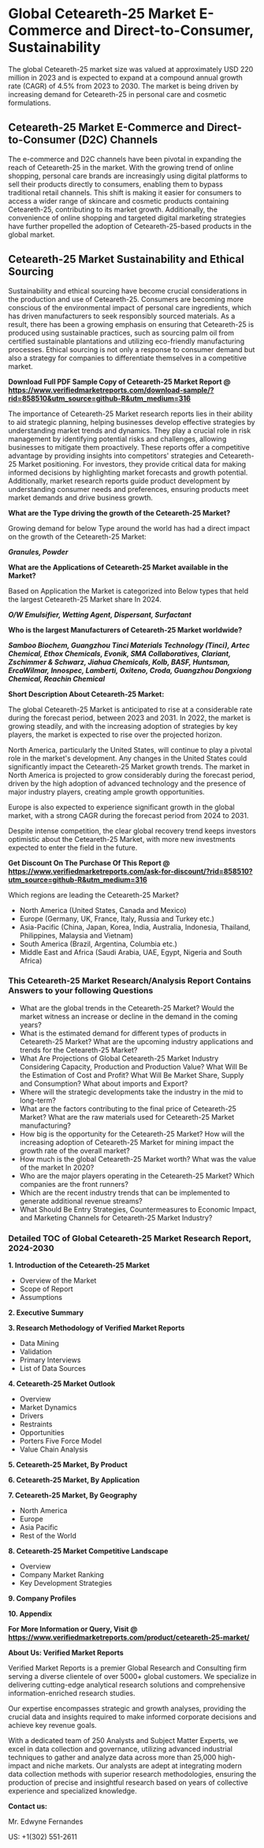 <h1>Global Ceteareth-25 Market E-Commerce and Direct-to-Consumer, Sustainability</h1><p class=""><p>The global Ceteareth-25 market size was valued at approximately USD 220 million in 2023 and is expected to expand at a compound annual growth rate (CAGR) of 4.5% from 2023 to 2030. The market is being driven by increasing demand for Ceteareth-25 in personal care and cosmetic formulations.</p><h2>Ceteareth-25 Market E-Commerce and Direct-to-Consumer (D2C) Channels</h2><p>The e-commerce and D2C channels have been pivotal in expanding the reach of Ceteareth-25 in the market. With the growing trend of online shopping, personal care brands are increasingly using digital platforms to sell their products directly to consumers, enabling them to bypass traditional retail channels. This shift is making it easier for consumers to access a wider range of skincare and cosmetic products containing Ceteareth-25, contributing to its market growth. Additionally, the convenience of online shopping and targeted digital marketing strategies have further propelled the adoption of Ceteareth-25-based products in the global market.</p><h2>Ceteareth-25 Market Sustainability and Ethical Sourcing</h2><p>Sustainability and ethical sourcing have become crucial considerations in the production and use of Ceteareth-25. Consumers are becoming more conscious of the environmental impact of personal care ingredients, which has driven manufacturers to seek responsibly sourced materials. As a result, there has been a growing emphasis on ensuring that Ceteareth-25 is produced using sustainable practices, such as sourcing palm oil from certified sustainable plantations and utilizing eco-friendly manufacturing processes. Ethical sourcing is not only a response to consumer demand but also a strategy for companies to differentiate themselves in a competitive market.</p></p><p class=""><strong>Download Full PDF Sample Copy of Ceteareth-25 Market Report @ <a href="https://www.verifiedmarketreports.com/download-sample/?rid=858510&utm_source=github-R&utm_medium=316" target="_blank">https://www.verifiedmarketreports.com/download-sample/?rid=858510&utm_source=github-R&utm_medium=316</a></strong></p><p>The importance of&nbsp;Ceteareth-25 Market research reports lies in their ability to aid strategic planning, helping businesses develop effective strategies by understanding market trends and dynamics. They play a crucial role in risk management by identifying potential risks and challenges, allowing businesses to mitigate them proactively. These reports offer a competitive advantage by providing insights into competitors' strategies and Ceteareth-25 Market positioning. For investors, they provide critical data for making informed decisions by highlighting market forecasts and growth potential. Additionally, market research reports guide product development by understanding consumer needs and preferences, ensuring products meet market demands and drive business growth.</p><p><strong>What are the&nbsp;Type driving the growth of the Ceteareth-25 Market?</strong></p><p id="" class="">Growing demand for below Type around the world has had a direct impact on the growth of the Ceteareth-25 Market:</p><p class=""><em><strong>Granules, Powder</strong></em></p><p class=""><strong>What are the&nbsp;Applications&nbsp;of Ceteareth-25 Market available in the Market?</strong></p><p id="" class="">Based on Application the Market is categorized into Below types that held the largest Ceteareth-25 Market share In 2024.</p><p class=""><em><strong>O/W Emulsifier, Wetting Agent, Dispersant, Surfactant</strong></em></p><p class=""><strong>Who is the largest Manufacturers of Ceteareth-25 Market worldwide?</strong></p><p><em><strong>Samboo Biochem, Guangzhou Tinci Materials Technology (Tinci), Artec Chemical, Ethox Chemicals, Evonik, SMA Collaboratives, Clariant, Zschimmer & Schwarz, Jiahua Chemicals, Kolb, BASF, Huntsman, ErcaWilmar, Innospec, Lamberti, Oxiteno, Croda, Guangzhou Dongxiong Chemical, Reachin Chemical</strong></em></p><p id="" class=""><strong>Short Description About Ceteareth-25 Market:</strong></p><p>The global Ceteareth-25 Market is anticipated to rise at a considerable rate during the forecast period, between 2023 and 2031. In 2022, the market is growing steadily, and with the increasing adoption of strategies by key players, the market is expected to rise over the projected horizon.</p><p>North America, particularly the United States, will continue to play a pivotal role in the market's development. Any changes in the United States could significantly impact the Ceteareth-25 Market growth trends. The market in North America is projected to grow considerably during the forecast period, driven by the high adoption of advanced technology and the presence of major industry players, creating ample growth opportunities.</p><p>Europe is also expected to experience significant growth in the global market, with a strong CAGR during the forecast period from 2024 to 2031.</p><p>Despite intense competition, the clear global recovery trend keeps investors optimistic about the Ceteareth-25 Market, with more new investments expected to enter the field in the future.</p><p id="" class=""><strong>Get Discount On The Purchase Of This Report @ <a href="https://www.verifiedmarketreports.com/ask-for-discount/?rid=858510?utm_source=github-R&utm_medium=316" target="_blank">https://www.verifiedmarketreports.com/ask-for-discount/?rid=858510?utm_source=github-R&utm_medium=316</a></strong></p><p class="">Which regions are leading the Ceteareth-25 Market?</p><ul><li>North America (United States, Canada and Mexico)</li><li>Europe (Germany, UK, France, Italy, Russia and Turkey etc.)</li><li>Asia-Pacific (China, Japan, Korea, India, Australia, Indonesia, Thailand, Philippines, Malaysia and Vietnam)</li><li>South America (Brazil, Argentina, Columbia etc.)</li><li>Middle East and Africa (Saudi Arabia, UAE, Egypt, Nigeria and South Africa)</li></ul><h3 id="" class="">This Ceteareth-25 Market Research/Analysis Report Contains Answers to your following Questions</h3><ul><li>What are the global trends in the Ceteareth-25 Market? Would the market witness an increase or decline in the demand in the coming years?</li><li>What is the estimated demand for different types of products in Ceteareth-25 Market? What are the upcoming industry applications and trends for the Ceteareth-25 Market?</li><li>What Are Projections of Global Ceteareth-25 Market Industry Considering Capacity, Production and Production Value? What Will Be the Estimation of Cost and Profit? What Will Be Market Share, Supply and Consumption? What about imports and Export?</li><li>Where will the strategic developments take the industry in the mid to long-term?</li><li>What are the factors contributing to the final price of Ceteareth-25 Market? What are the raw materials used for Ceteareth-25 Market manufacturing?</li><li>How big is the opportunity for the Ceteareth-25 Market? How will the increasing adoption of Ceteareth-25 Market for mining impact the growth rate of the overall market?</li><li>How much is the global Ceteareth-25 Market worth? What was the value of the market In 2020?</li><li>Who are the major players operating in the Ceteareth-25 Market? Which companies are the front runners?</li><li>Which are the recent industry trends that can be implemented to generate additional revenue streams?</li><li>What Should Be Entry Strategies, Countermeasures to Economic Impact, and Marketing Channels for Ceteareth-25 Market Industry?</li></ul><h3 id="" class="">Detailed TOC of Global Ceteareth-25 Market Research Report, 2024-2030</h3><p id="" class=""><strong>1. Introduction of the Ceteareth-25 Market</strong></p><ul><li>Overview of the Market</li><li>Scope of Report</li><li>Assumptions</li></ul><p id="" class=""><strong>2. Executive Summary</strong></p><p id="" class=""><strong>3. Research Methodology of Verified Market Reports</strong></p><ul><li>Data Mining</li><li>Validation</li><li>Primary Interviews</li><li>List of Data Sources</li></ul><p id="" class=""><strong>4. Ceteareth-25 Market Outlook</strong></p><ul><li>Overview</li><li>Market Dynamics</li><li>Drivers</li><li>Restraints</li><li>Opportunities</li><li>Porters Five Force Model</li><li>Value Chain Analysis</li></ul><p id="" class=""><strong>5. Ceteareth-25 Market, By Product</strong></p><p id="" class=""><strong>6. Ceteareth-25 Market, By Application</strong></p><p id="" class=""><strong>7. Ceteareth-25 Market, By Geography</strong></p><ul><li>North America</li><li>Europe</li><li>Asia Pacific</li><li>Rest of the World</li></ul><p id="" class=""><strong>8. Ceteareth-25 Market Competitive Landscape</strong></p><ul><li>Overview</li><li>Company Market Ranking</li><li>Key Development Strategies</li></ul><p id="" class=""><strong>9. Company Profiles</strong></p><p id="" class=""><strong>10. Appendix</strong></p><p id="" class=""><strong>For More Information or Query, Visit @ <a href="https://www.verifiedmarketreports.com/product/ceteareth-25-market/" target="_blank">https://www.verifiedmarketreports.com/product/ceteareth-25-market/</a></strong></p><p id="" class=""><strong>About Us: Verified Market Reports</strong></p><p id="" class="">Verified Market Reports is a premier Global Research and Consulting firm serving a diverse clientele of over 5000+ global customers. We specialize in delivering cutting-edge analytical research solutions and comprehensive information-enriched research studies.</p><p id="" class="">Our expertise encompasses strategic and growth analyses, providing the crucial data and insights required to make informed corporate decisions and achieve key revenue goals.</p><p id="" class="">With a dedicated team of 250 Analysts and Subject Matter Experts, we excel in data collection and governance, utilizing advanced industrial techniques to gather and analyze data across more than 25,000 high-impact and niche markets. Our analysts are adept at integrating modern data collection methods with superior research methodologies, ensuring the production of precise and insightful research based on years of collective experience and specialized knowledge.</p><p id="" class=""><strong>Contact us:</strong></p><p id="" class="">Mr. Edwyne Fernandes</p><p id="" class="">US: +1(302) 551-2611</p>